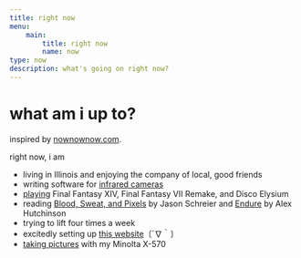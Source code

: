 ```yaml
---
title: right now
menu:
    main:
        title: right now
        name: now
type: now
description: what's going on right now?
---
```


# what am i up to?

inspired by [nownownow.com](https://nownownow.com/about).

right now, i am
* living in Illinois and enjoying the company of local, good friends
* writing software for [infrared cameras](https://www.episensors.us/)
* [playing](https://steamcommunity.com/id/projectg) Final Fantasy XIV, Final Fantasy VII Remake, and Disco Elysium
* reading [Blood, Sweat, and Pixels](https://www.amazon.com/Blood-Sweat-Pixels-Triumphant-Turbulent/dp/0062651234) by Jason Schreier and [Endure](https://www.amazon.com/Endure-Curiously-Elastic-Limits-Performance/dp/0062499866) by Alex Hutchinson
* trying to lift four times a week
* excitedly setting up [this website](https://gabechutuape.github.io/gooberverse)〔´∇｀〕
* [taking pictures](https://www.flickr.com/photos/201072478@N07/) with my Minolta X-570

 